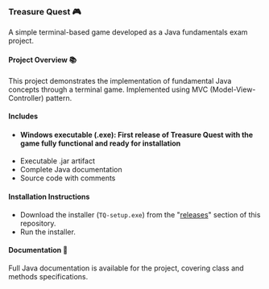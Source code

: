 ### Treasure Quest 🎮
A simple terminal-based game developed as a Java fundamentals exam project.

#### Project Overview 📚
This project demonstrates the implementation of fundamental Java concepts through a terminal game.
Implemented using MVC (Model-View-Controller) pattern.

#### Includes
  - #### Windows executable (.exe): First release of **Treasure Quest** with the game fully functional and ready for installation
  - Executable .jar artifact
  - Complete Java documentation
  - Source code with comments

#### Installation Instructions
  - Download the installer (`TQ-setup.exe`) from the "[releases](https://github.com/arucadev/daw/releases/tag/v1.0.0-treasure-quest)" section of this repository.
  - Run the installer.

#### Documentation 📖
Full Java documentation is available for the project, covering class and methods specifications.

